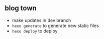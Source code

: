 ## blog town

* make updates in dev branch
* `hexo generate` to generate new static files
* `hexo deploy` to deploy
